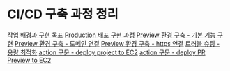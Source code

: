 # CI/CD 구축 과정 정리

[작업 배경과 구현 목표](https://github.com/Chiman2937/study/blob/main/note/AWS/CICD%20%EA%B5%AC%EC%B6%95%EA%B8%B0/1.%20%EC%9E%91%EC%97%85%20%EB%B0%B0%EA%B2%BD%EA%B3%BC%20%EA%B5%AC%ED%98%84%20%EB%AA%A9%ED%91%9C.md)
[Production 배포 구현 과정](https://github.com/Chiman2937/study/blob/main/note/AWS/CICD%20%EA%B5%AC%EC%B6%95%EA%B8%B0/2.%20main%EB%B0%B0%ED%8F%AC%20-%20action%20%EA%B5%AC%ED%98%84%20%EA%B3%BC%EC%A0%95.md)
[Preview 환경 구축 - 기본 기능 구현](https://github.com/Chiman2937/study/blob/main/note/AWS/CICD%20%EA%B5%AC%EC%B6%95%EA%B8%B0/3.%20PR%20Preview%20%ED%99%98%EA%B2%BD%20%EA%B5%AC%EC%B6%95%20-%20(1)%20%EA%B8%B0%EB%B3%B8%EA%B8%B0%EB%8A%A5%20%EA%B5%AC%ED%98%84.md)
[Preview 환경 구축 - 도메인 연결](https://github.com/Chiman2937/study/blob/main/note/AWS/CICD%20%EA%B5%AC%EC%B6%95%EA%B8%B0/4.%20PR%20Preview%20%ED%99%98%EA%B2%BD%20%EA%B5%AC%EC%B6%95%20-%20(2)%20%EB%8F%84%EB%A9%94%EC%9D%B8%20%EC%97%B0%EA%B2%B0.md)
[Preview 환경 구축 - https 연결](https://github.com/Chiman2937/study/blob/main/note/AWS/CICD%20%EA%B5%AC%EC%B6%95%EA%B8%B0/5.%20PR%20Preview%20%ED%99%98%EA%B2%BD%20%EA%B5%AC%EC%B6%95%20-%20(3)%20https%20%EC%97%B0%EA%B2%B0.md)
[트러블 슈팅 - 용량 최적화](https://github.com/Chiman2937/study/blob/main/note/AWS/CICD%20%EA%B5%AC%EC%B6%95%EA%B8%B0/6.%20%ED%8A%B8%EB%9F%AC%EB%B8%94%20%EC%8A%88%ED%8C%85%20-%20(1)%20%EC%9A%A9%EB%9F%89%20%EC%B5%9C%EC%A0%81%ED%99%94.md)
[action 구문 - deploy project to EC2](https://github.com/Chiman2937/study/blob/main/note/AWS/CICD%20%EA%B5%AC%EC%B6%95%EA%B8%B0/deploy.yml)
[action 구문 - deploy PR Preview to EC2](https://github.com/Chiman2937/study/blob/main/note/AWS/CICD%20%EA%B5%AC%EC%B6%95%EA%B8%B0/pr-preview-deploy.yml)
